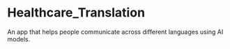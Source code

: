 # Healthcare_Translation
An app that helps people communicate across different languages using AI models.
